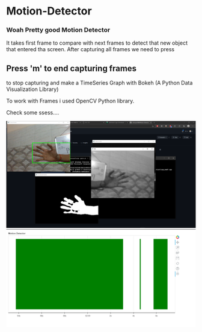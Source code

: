 # Motion-Detector

### Woah Pretty good Motion Detector

It takes first frame to compare with next frames to detect that new object that entered tha screen.
After capturing all frames we need to press
## Press 'm' to end capturing frames
 to stop capturing and make a TimeSeries Graph with Bokeh (A Python Data Visualization Library)
 
To work with Frames i used OpenCV Python library.

Check some ssess....

![](./ss/ss1.png)
![](./ss/ss2.png)
